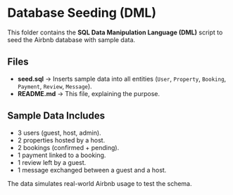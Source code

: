 
# Database Seeding (DML)

This folder contains the **SQL Data Manipulation Language (DML)** script to seed the Airbnb database with sample data.

## Files
- **seed.sql** → Inserts sample data into all entities (`User`, `Property`, `Booking`, `Payment`, `Review`, `Message`).
- **README.md** → This file, explaining the purpose.

## Sample Data Includes
- 3 users (guest, host, admin).
- 2 properties hosted by a host.
- 2 bookings (confirmed + pending).
- 1 payment linked to a booking.
- 1 review left by a guest.
- 1 message exchanged between a guest and a host.

The data simulates real-world Airbnb usage to test the schema.
